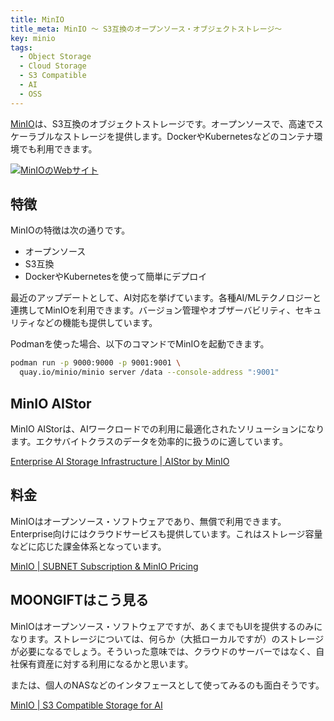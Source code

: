 ```yaml
---
title: MinIO
title_meta: MinIO 〜 S3互換のオープンソース・オブジェクトストレージ〜
key: minio
tags:
  - Object Storage
  - Cloud Storage
  - S3 Compatible
  - AI
  - OSS
---
```


[MinIO](https://min.io/)は、S3互換のオブジェクトストレージです。オープンソースで、高速でスケーラブルなストレージを提供します。DockerやKubernetesなどのコンテナ環境でも利用できます。

[![MinIOのWebサイト](/img/services/minio.jpg)](https://min.io/)

<!--more-->

## 特徴

MinIOの特徴は次の通りです。

- オープンソース
- S3互換
- DockerやKubernetesを使って簡単にデプロイ

最近のアップデートとして、AI対応を挙げています。各種AI/MLテクノロジーと連携してMinIOを利用できます。バージョン管理やオブザーバビリティ、セキュリティなどの機能も提供しています。

Podmanを使った場合、以下のコマンドでMinIOを起動できます。

```bash
podman run -p 9000:9000 -p 9001:9001 \
  quay.io/minio/minio server /data --console-address ":9001"
```

## MinIO AIStor

MinIO AIStorは、AIワークロードでの利用に最適化されたソリューションになります。エクサバイトクラスのデータを効率的に扱うのに適しています。

[Enterprise AI Storage Infrastructure \| AIStor by MinIO](https://min.io/product/aistor-overview)

## 料金

MinIOはオープンソース・ソフトウェアであり、無償で利用できます。Enterprise向けにはクラウドサービスも提供しています。これはストレージ容量などに応じた課金体系となっています。

[MinIO \| SUBNET Subscription & MinIO Pricing](https://min.io/pricing)

## MOONGIFTはこう見る

MinIOはオープンソース・ソフトウェアですが、あくまでもUIを提供するのみになります。ストレージについては、何らか（大抵ローカルですが）のストレージが必要になるでしょう。そういった意味では、クラウドのサーバーではなく、自社保有資産に対する利用になるかと思います。

または、個人のNASなどのインタフェースとして使ってみるのも面白そうです。

[MinIO \| S3 Compatible Storage for AI](https://min.io/)
